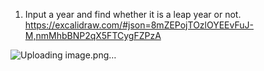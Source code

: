 1. Input a year and find whether it is a leap year or not.
https://excalidraw.com/#json=8mZEPojTOzlOYEEvFuJ-M,nmMhbBNP2qX5FTCygFZPzA

![Uploading image.png…](![image](https://github.com/Fasiuddin22/FlowChart-psuedocode/assets/127682497/b112a698-d491-4485-8aee-c2434ba4c9ca)
)
